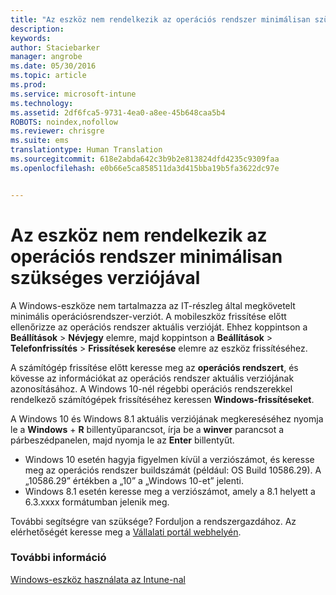 ```yaml
---
title: "Az eszköz nem rendelkezik az operációs rendszer minimálisan szükséges verziójával | Microsoft Intune"
description: 
keywords: 
author: Staciebarker
manager: angrobe
ms.date: 05/30/2016
ms.topic: article
ms.prod: 
ms.service: microsoft-intune
ms.technology: 
ms.assetid: 2df6fca5-9731-4ea0-a8ee-45b648caa5b4
ROBOTS: noindex,nofollow
ms.reviewer: chrisgre
ms.suite: ems
translationtype: Human Translation
ms.sourcegitcommit: 618e2abda642c3b9b2e813824dfd4235c9309faa
ms.openlocfilehash: e0b66e5ca858511da3d415bba19b5fa3622dc97e


---
```



# Az eszköz nem rendelkezik az operációs rendszer minimálisan szükséges verziójával

A Windows-eszköze nem tartalmazza az IT-részleg által megkövetelt minimális operációsrendszer-verziót. A mobileszköz frissítése előtt ellenőrizze az operációs rendszer aktuális verzióját. Ehhez koppintson a **Beállítások** &gt; **Névjegy** elemre, majd koppintson a **Beállítások** &gt; **Telefonfrissítés** &gt; **Frissítések keresése** elemre az eszköz frissítéséhez.

A számítógép frissítése előtt keresse meg az **operációs rendszert**, és kövesse az információkat az operációs rendszer aktuális verziójának azonosításához. A Windows 10-nél régebbi operációs rendszerekkel rendelkező számítógépek frissítéséhez keressen **Windows-frissítéseket**.

A Windows 10 és Windows 8.1 aktuális verziójának megkereséséhez nyomja le a **Windows** + **R** billentyűparancsot, írja be a **winver** parancsot a párbeszédpanelen, majd nyomja le az **Enter** billentyűt.

- Windows 10 esetén hagyja figyelmen kívül a verziószámot, és keresse meg az operációs rendszer buildszámát (például: OS Build 10586.29). A „10586.29” értékben a „10” a „Windows 10-et” jelenti.
- Windows 8.1 esetén keresse meg a verziószámot, amely a 8.1 helyett a 6.3.xxxx formátumban jelenik meg.

További segítségre van szüksége? Forduljon a rendszergazdához. Az elérhetőségét keresse meg a [Vállalati portál webhelyén](http://portal.manage.microsoft.com).

### További információ
[Windows-eszköz használata az Intune-nal](using-your-windows-device-with-intune.md)



<!--HONumber=Jul16_HO4-->


